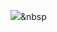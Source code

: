 <img src="https://img.shields.io/badge/Javascript-ffb13b?style=flat-square&logo=javascript&logoColor=white"/></a>&nbsp
